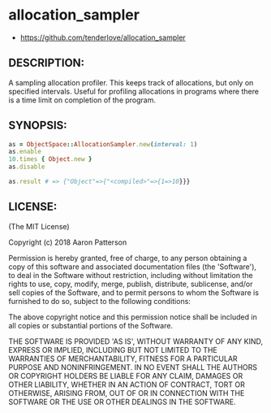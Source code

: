 # allocation_sampler

* https://github.com/tenderlove/allocation_sampler

## DESCRIPTION:

A sampling allocation profiler.  This keeps track of allocations, but only on
specified intervals.  Useful for profiling allocations in programs where there
is a time limit on completion of the program.

## SYNOPSIS:

```ruby
as = ObjectSpace::AllocationSampler.new(interval: 1)
as.enable
10.times { Object.new }
as.disable

as.result # => {"Object"=>{"<compiled>"=>{1=>10}}}
```

## LICENSE:

(The MIT License)

Copyright (c) 2018 Aaron Patterson

Permission is hereby granted, free of charge, to any person obtaining
a copy of this software and associated documentation files (the
'Software'), to deal in the Software without restriction, including
without limitation the rights to use, copy, modify, merge, publish,
distribute, sublicense, and/or sell copies of the Software, and to
permit persons to whom the Software is furnished to do so, subject to
the following conditions:

The above copyright notice and this permission notice shall be
included in all copies or substantial portions of the Software.

THE SOFTWARE IS PROVIDED 'AS IS', WITHOUT WARRANTY OF ANY KIND,
EXPRESS OR IMPLIED, INCLUDING BUT NOT LIMITED TO THE WARRANTIES OF
MERCHANTABILITY, FITNESS FOR A PARTICULAR PURPOSE AND NONINFRINGEMENT.
IN NO EVENT SHALL THE AUTHORS OR COPYRIGHT HOLDERS BE LIABLE FOR ANY
CLAIM, DAMAGES OR OTHER LIABILITY, WHETHER IN AN ACTION OF CONTRACT,
TORT OR OTHERWISE, ARISING FROM, OUT OF OR IN CONNECTION WITH THE
SOFTWARE OR THE USE OR OTHER DEALINGS IN THE SOFTWARE.
